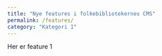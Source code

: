 ```yaml
---
title: "Nye features i folkebibliotekernes CMS"
permalink: /features/
category: "Kategori 1"
---
```

Her er feature 1
